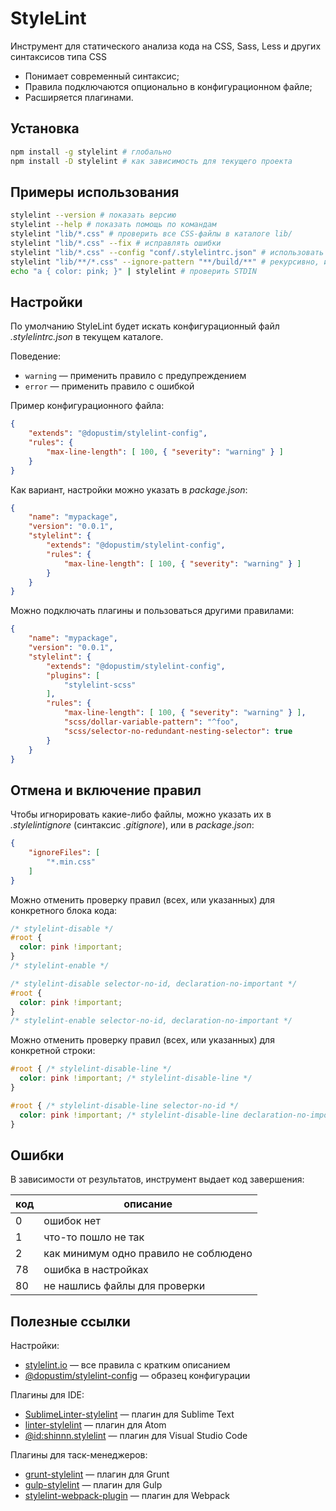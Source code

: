
# StyleLint

Инструмент для статического анализа кода на CSS, Sass, Less и других синтаксисов типа CSS

- Понимает современный синтаксис;
- Правила подключаются опционально в конфигурационном файле;
- Расширяется плагинами.

## Установка

```sh
npm install -g stylelint # глобально
npm install -D stylelint # как зависимость для текущего проекта
```

## Примеры использования

```sh
stylelint --version # показать версию
stylelint --help # показать помощь по командам
stylelint "lib/*.css" # проверить все CSS-файлы в каталоге lib/
stylelint "lib/*.css" --fix # исправлять ошибки
stylelint "lib/*.css" --config "conf/.stylelintrc.json" # использовать указанный конфиг
stylelint "lib/**/*.css" --ignore-pattern "**/build/**" # рекурсивно, исключить build
echo "a { color: pink; }" | stylelint # проверить STDIN
```

## Настройки

По умолчанию StyleLint будет искать конфигурационный файл *.stylelintrc.json* в текущем каталоге.

Поведение:

- `warning` — применить правило с предупреждением
- `error` — применить правило с ошибкой

Пример конфигурационного файла:

```json
{
    "extends": "@dopustim/stylelint-config",
    "rules": {
        "max-line-length": [ 100, { "severity": "warning" } ]
    }
}
```

Как вариант, настройки можно указать в *package.json*:

```json
{
    "name": "mypackage",
    "version": "0.0.1",
    "stylelint": {
        "extends": "@dopustim/stylelint-config",
        "rules": {
            "max-line-length": [ 100, { "severity": "warning" } ]
        }
    }
}
```

Можно подключать плагины и пользоваться другими правилами:

```json
{
    "name": "mypackage",
    "version": "0.0.1",
    "stylelint": {
        "extends": "@dopustim/stylelint-config",
        "plugins": [
            "stylelint-scss"
        ],
        "rules": {
            "max-line-length": [ 100, { "severity": "warning" } ],
            "scss/dollar-variable-pattern": "^foo",
            "scss/selector-no-redundant-nesting-selector": true
        }
    }
}
```

## Отмена и включение правил

Чтобы игнорировать какие-либо файлы, можно указать их в *.stylelintignore* (синтаксис *.gitignore*), или в *package.json*:

```json
{
    "ignoreFiles": [
        "*.min.css"
    ]
}
```

Можно отменить проверку правил (всех, или указанных) для конкретного блока кода:

```css
/* stylelint-disable */
#root {
  color: pink !important;
}
/* stylelint-enable */

/* stylelint-disable selector-no-id, declaration-no-important */
#root {
  color: pink !important;
}
/* stylelint-enable selector-no-id, declaration-no-important */
```

Можно отменить проверку правил (всех, или указанных) для конкретной строки:

```css
#root { /* stylelint-disable-line */
  color: pink !important; /* stylelint-disable-line */
}

#root { /* stylelint-disable-line selector-no-id */
  color: pink !important; /* stylelint-disable-line declaration-no-important */
}
```

## Ошибки

В зависимости от результатов, инструмент выдает код завершения:

| код | описание                              |
| --- | ------------------------------------- |
|  0  | ошибок нет                            |
|  1  | что-то пошло не так                   |
|  2  | как минимум одно правило не соблюдено |
| 78  | ошибка в настройках                   |
| 80  | не нашлись файлы для проверки         |

## Полезные ссылки

Настройки:

- [stylelint.io](https://stylelint.io/user-guide/rules/) — все правила с кратким описанием
- [@dopustim/stylelint-config](https://github.com/dopustim/stylelint-config) — образец конфигурации

Плагины для IDE:

- [SublimeLinter-stylelint](https://packagecontrol.io/packages/SublimeLinter-stylelint) — плагин для Sublime Text
- [linter-stylelint](https://atom.io/packages/linter-stylelint) — плагин для Atom
- [@id:shinnn.stylelint](https://marketplace.visualstudio.com/items?itemName=shinnn.stylelint) — плагин для Visual Studio Code

Плагины для таск-менеджеров:

- [grunt-stylelint](https://www.npmjs.com/package/grunt-stylelint) — плагин для Grunt
- [gulp-stylelint](https://www.npmjs.com/package/gulp-stylelint) — плагин для Gulp
- [stylelint-webpack-plugin](https://www.npmjs.com/package/stylelint-webpack-plugin) — плагин для Webpack

